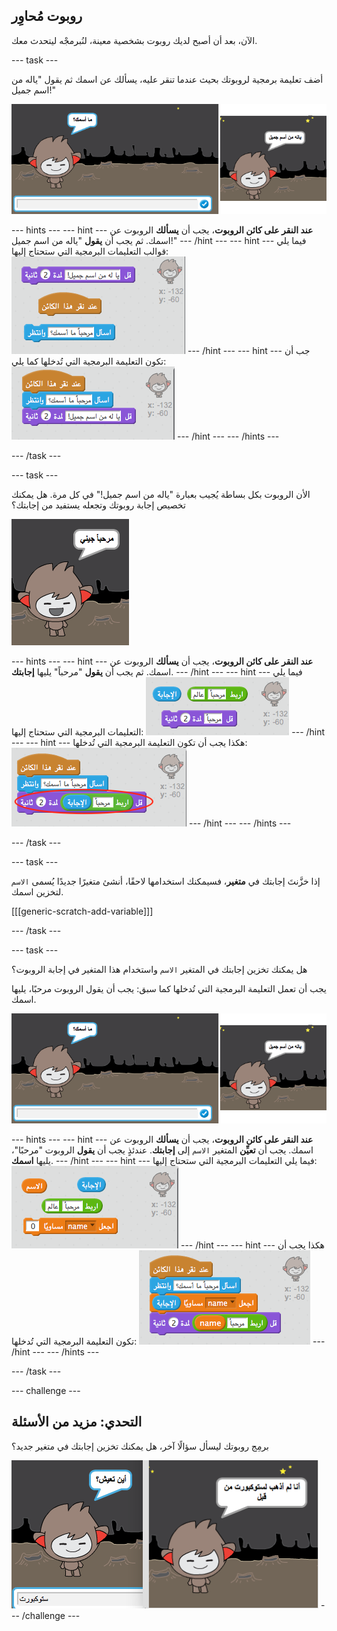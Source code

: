 ## روبوت مُحاوِر

الآن، بعد أن أصبح لديك روبوت بشخصية معينة، لنُبرمجْه ليتحدث معك.

--- task ---

أضف تعليمة برمجية لروبوتك بحيث عندما تنقر عليه، يسألك عن اسمك ثم يقول "ياله من اسم جميل!"

![اختبار استجابة الروبوت](images/chatbot-ask-test.png)

--- hints --- --- hint --- **عند النقر على كائن الروبوت**، يجب أن **يسألك** الروبوت عن اسمك. ثم يجب أن **يقول** "ياله من اسم جميل!" --- /hint --- --- hint --- فيما يلي قوالب التعليمات البرمجية التي ستحتاج إليها: ![Blocks for a ChatBot reply](images/chatbot-ask-blocks.png) --- /hint --- --- hint --- جب أن تكون التعليمة البرمجية التي تُدخلها كما يلي: ![Code for a ChatBot reply](images/chatbot-ask-code.png) --- /hint --- --- /hints ---

--- /task ---

--- task ---

الأن الروبوت بكل بساطة يُجيب بعبارة "ياله من اسم جميل!" في كل مرة. هل يمكنك تخصيص إجابة روبوتك وتجعله يستفيد من إجابتك؟

![اختبار رد شخصي](images/chatbot-answer-test.png)

--- hints --- --- hint --- **عند النقر على كائن الروبوت**، يجب أن **يسألك** الروبوت عن اسمك. ثم يجب أن **يقول** "مرحباً" يليها **إجابتك**. --- /hint --- --- hint --- فيما يلي التعليمات البرمجية التي ستحتاج إليها: ![Blocks for a personalised reply](images/chatbot-answer-blocks.png) --- /hint --- --- hint --- هكذا يجب أن تكون التعليمة البرمجية التي تُدخلها: ![Code for a personalised reply](images/chatbot-answer-code.png) --- /hint --- --- /hints ---

--- /task ---

--- task ---

إذا خزَّنتَ إجابتك في **متغير**، فسيمكنك استخدامها لاحقًا، أنشئ متغيرًا جديدًا يُسمى `الاسم` لتخزين اسمك.

[[[generic-scratch-add-variable]]]

--- /task ---

--- task ---

هل يمكنك تخزين إجابتك في المتغير `الاسم` واستخدام هذا المتغير في إجابة الروبوت؟

يجب أن تعمل التعليمة البرمجية التي تُدخلها كما سبق: يجب أن يقول الروبوت مرحبًا، يليها اسمك.

![اختبار متغير "الاسم"](images/chatbot-ask-test.png)

--- hints --- --- hint --- **عند النقر على كائن الروبوت**، يجب أن **يسألك** الروبوت عن اسمك. يجب أن **تعيِّن** المتغير `الاسم` إلى **إجابتك**. عندئذٍ يجب أن **يقول** الروبوت "مرحبًا"، يليها **اسمك**. --- /hint --- --- hint --- فيما يلي التعليمات البرمجية التي ستحتاج إليها: ![Blocks for a 'name' variable](images/chatbot-variable-blocks.png) --- /hint --- --- hint --- هكذا يجب أن تكون التعليمة البرمجية التي تُدخلها: ![Code for a 'name' variable](images/chatbot-variable-code.png) --- /hint --- --- /hints ---

--- /task ---

--- challenge ---

## التحدي: مزيد من الأسئلة

برمِج روبوتك ليسأل سؤالًا آخر، هل يمكنك تخزين إجابتك في متغير جديد؟

![المزيد من الأسئلة](images/chatbot-question.png) --- /challenge ---